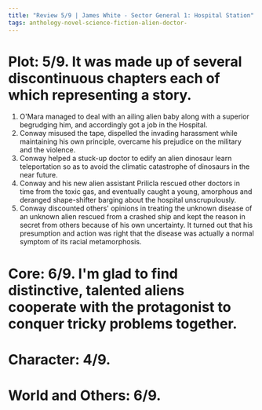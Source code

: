 ```yaml
---
title: "Review 5/9 | James White - Sector General 1: Hospital Station"
tags: anthology-novel-science-fiction-alien-doctor-
---
```



# Plot: 5/9. It was made up of several discontinuous chapters each of which representing a story.
1. O'Mara managed to deal with an ailing alien baby along with a superior begrudging him, and accordingly got a job in the Hospital.
2. Conway misused the tape, dispelled the invading harassment while maintaining his own principle, overcame his prejudice on the military and the violence.
3. Conway helped a stuck-up doctor to edify an alien dinosaur learn teleportation so as to avoid the climatic catastrophe of dinosaurs in the near future.
4. Conway and his new alien assistant Prilicla rescued other doctors in time from the toxic gas, and eventually caught a young, amorphous and deranged shape-shifter barging about the hospital unscrupulously.
5. Conway discounted others' opinions in treating the unknown disease of an unknown alien rescued from a crashed ship and kept the reason in secret from others because of his own uncertainty. It turned out that his presumption and action was right that the disease was actually a normal symptom of its racial metamorphosis.

# Core: 6/9. I'm glad to find distinctive, talented aliens cooperate with the protagonist to conquer tricky problems together.

# Character: 4/9. 

# World and Others: 6/9. 

